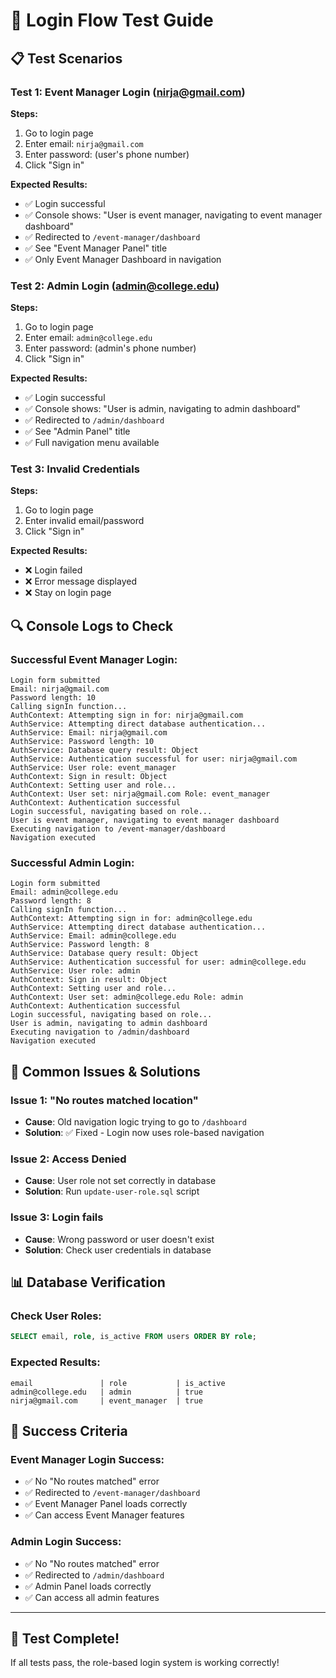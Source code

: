# 🧪 Login Flow Test Guide

## 📋 Test Scenarios

### **Test 1: Event Manager Login (nirja@gmail.com)**

**Steps:**
1. Go to login page
2. Enter email: `nirja@gmail.com`
3. Enter password: (user's phone number)
4. Click "Sign in"

**Expected Results:**
- ✅ Login successful
- ✅ Console shows: "User is event manager, navigating to event manager dashboard"
- ✅ Redirected to `/event-manager/dashboard`
- ✅ See "Event Manager Panel" title
- ✅ Only Event Manager Dashboard in navigation

### **Test 2: Admin Login (admin@college.edu)**

**Steps:**
1. Go to login page
2. Enter email: `admin@college.edu`
3. Enter password: (admin's phone number)
4. Click "Sign in"

**Expected Results:**
- ✅ Login successful
- ✅ Console shows: "User is admin, navigating to admin dashboard"
- ✅ Redirected to `/admin/dashboard`
- ✅ See "Admin Panel" title
- ✅ Full navigation menu available

### **Test 3: Invalid Credentials**

**Steps:**
1. Go to login page
2. Enter invalid email/password
3. Click "Sign in"

**Expected Results:**
- ❌ Login failed
- ❌ Error message displayed
- ❌ Stay on login page

## 🔍 Console Logs to Check

### **Successful Event Manager Login:**
```
Login form submitted
Email: nirja@gmail.com
Password length: 10
Calling signIn function...
AuthContext: Attempting sign in for: nirja@gmail.com
AuthService: Attempting direct database authentication...
AuthService: Email: nirja@gmail.com
AuthService: Password length: 10
AuthService: Database query result: Object
AuthService: Authentication successful for user: nirja@gmail.com
AuthService: User role: event_manager
AuthContext: Sign in result: Object
AuthContext: Setting user and role...
AuthContext: User set: nirja@gmail.com Role: event_manager
AuthContext: Authentication successful
Login successful, navigating based on role...
User is event manager, navigating to event manager dashboard
Executing navigation to /event-manager/dashboard
Navigation executed
```

### **Successful Admin Login:**
```
Login form submitted
Email: admin@college.edu
Password length: 8
Calling signIn function...
AuthContext: Attempting sign in for: admin@college.edu
AuthService: Attempting direct database authentication...
AuthService: Email: admin@college.edu
AuthService: Password length: 8
AuthService: Database query result: Object
AuthService: Authentication successful for user: admin@college.edu
AuthService: User role: admin
AuthContext: Sign in result: Object
AuthContext: Setting user and role...
AuthContext: User set: admin@college.edu Role: admin
AuthContext: Authentication successful
Login successful, navigating based on role...
User is admin, navigating to admin dashboard
Executing navigation to /admin/dashboard
Navigation executed
```

## 🚨 Common Issues & Solutions

### **Issue 1: "No routes matched location"**
- **Cause**: Old navigation logic trying to go to `/dashboard`
- **Solution**: ✅ Fixed - Login now uses role-based navigation

### **Issue 2: Access Denied**
- **Cause**: User role not set correctly in database
- **Solution**: Run `update-user-role.sql` script

### **Issue 3: Login fails**
- **Cause**: Wrong password or user doesn't exist
- **Solution**: Check user credentials in database

## 📊 Database Verification

### **Check User Roles:**
```sql
SELECT email, role, is_active FROM users ORDER BY role;
```

### **Expected Results:**
```
email               | role           | is_active
admin@college.edu   | admin          | true
nirja@gmail.com     | event_manager  | true
```

## 🎯 Success Criteria

### **Event Manager Login Success:**
- ✅ No "No routes matched" error
- ✅ Redirected to `/event-manager/dashboard`
- ✅ Event Manager Panel loads correctly
- ✅ Can access Event Manager features

### **Admin Login Success:**
- ✅ No "No routes matched" error
- ✅ Redirected to `/admin/dashboard`
- ✅ Admin Panel loads correctly
- ✅ Can access all admin features

---

## 🎉 Test Complete!

If all tests pass, the role-based login system is working correctly!
